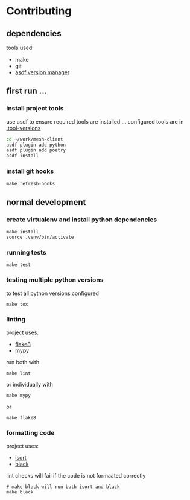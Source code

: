 # Contributing

## dependencies
tools used:
- make
- git
- [asdf version manager](https://asdf-vm.com/guide/getting-started.html)


## first run ...  

### install project tools
use asdf to ensure required tools are installed ... configured tools are in  [.tool-versions](.tool-versions)
```bash
cd ~/work/mesh-client
asdf plugin add python
asdf plugin add poetry
asdf install
```

### install git hooks
```shell
make refresh-hooks
```

## normal development

### create virtualenv and install python dependencies

```shell
make install
source .venv/bin/activate
```

### running tests

```shell
make test
```

### testing multiple python versions
to test all python versions configured
```shell
make tox
```


### linting
project uses:
- [flake8](https://pypi.org/project/flake8/)
- [mypy](https://pypi.org/project/mypy/)

run both with 
```shell
make lint
```
or individually with
```shell
make mypy
```
or
```shell
make flake8 
```


### formatting code
project uses:
- [isort](https://pypi.org/project/isort/)
- [black](https://pypi.org/project/black/)

lint checks will fail if the code is not formaated correctly

```shell
# make black will run both isort and black
make black
```


